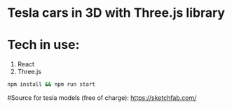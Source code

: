 # Tesla cars in 3D with Three.js library

# Tech in use:
1. React
2. Three.js

```bash
npm install && npm run start
```

#Source for tesla models (free of charge):
https://sketchfab.com/